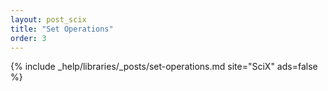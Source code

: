 ```yaml
---
layout: post_scix
title: "Set Operations"
order: 3
---
```


{% include _help/libraries/_posts/set-operations.md site="SciX" ads=false %}

